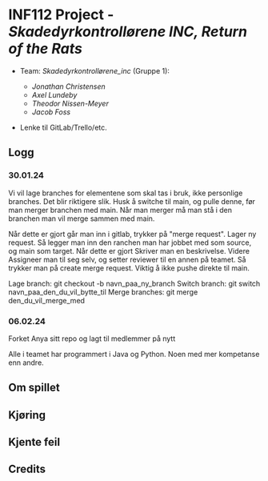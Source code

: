 # INF112 Project - *Skadedyrkontrollørene INC, Return of the Rats*


* Team: *Skadedyrkontrollørene_inc* (Gruppe 1): 
    * *Jonathan Christensen*
    * *Axel Lundeby*
    * *Theodor Nissen-Meyer*
    * *Jacob Foss*

* Lenke til GitLab/Trello/etc.

## Logg

### 30.01.24 

Vi vil lage branches for elementene som skal tas i bruk, ikke personlige branches. Det blir riktigere slik. Husk å switche til main, og pulle denne, før man merger branchen med main. Når man merger må man stå i den branchen man vil merge sammen med main. 

Når dette er gjort går man inn i gitlab, trykker på "merge request". Lager ny request. Så legger man inn den ranchen man har jobbet med som source, og main som target.  Når dette er gjort Skriver man en beskrivelse. Videre Assigneer man til seg selv, og setter reviewer til en annen på teamet.  Så trykker man på create merge request.  Viktig å ikke pushe direkte til main.

Lage branch: git checkout -b navn_paa_ny_branch 
Switch branch: git switch navn_paa_den_du_vil_bytte_til 
Merge branches: git merge den_du_vil_merge_med

### 06.02.24

Forket Anya sitt repo og lagt til medlemmer på nytt 

Alle i teamet har programmert i Java og Python. Noen med mer kompetanse enn andre. 


## Om spillet

## Kjøring

## Kjente feil

## Credits
